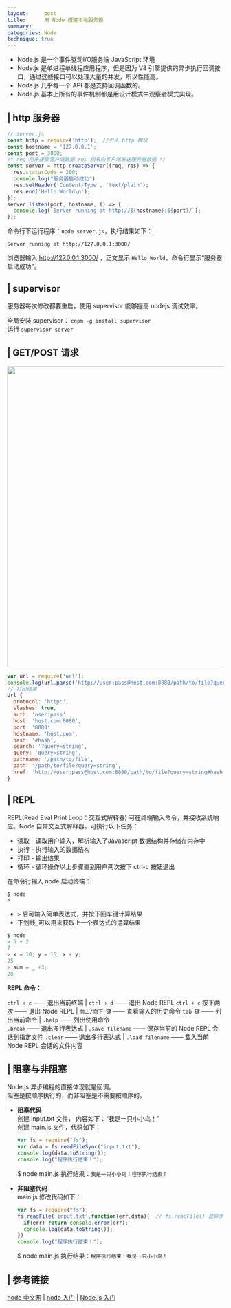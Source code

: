 ```yaml
---
layout:     post
title:      用 Node 搭建本地服务器
summary: 
categories: Node
technique: true
---
```


- Node.js 是一个事件驱动I/O服务端 JavaScript 环境
- Node.js 是单进程单线程应用程序，但是因为 V8 引擎提供的异步执行回调接口，通过这些接口可以处理大量的并发，所以性能高。
- Node.js 几乎每一个 API 都是支持回调函数的。
- Node.js 基本上所有的事件机制都是用设计模式中观察者模式实现。 

## | http 服务器 

```javascript
// server.js 
const http = require('http');  //引入 http 模块
const hostname = '127.0.0.1';
const port = 3000;
/* req 用来接受客户端数据 res 用来向客户端发送服务器数据 */ 
const server = http.createServer((req, res) => {
  res.statusCode = 200;
  console.log("服务器启动成功")
  res.setHeader('Content-Type', 'text/plain');
  res.end('Hello World\n');
});
server.listen(port, hostname, () => {
  console.log(`Server running at http://${hostname}:${port}/`);
});
```

命令行下运行程序：`node server.js`，执行结果如下：

```
Server running at http://127.0.0.1:3000/ 
```

浏览器输入 http://127.0.0.1:3000/ ，正文显示 `Hello World`，命令行显示“服务器启动成功”。


## | supervisor 

服务器每次修改都要重启，使用 supervisor 能够提高 nodejs 调试效率。

全局安装 supervisor： `cnpm -g install supervisor`  
运行 `supervisor server`


## | GET/POST 请求

<img src="https://raw.githubusercontent.com/Selenamona/Selenamona.github.io/master/assets/images/node-http.png" width="700"/>
 
```javascript
var url = require('url');
console.log(url.parse('http://user:pass@host.com:8080/path/to/file?query=string#hash'));
// 打印结果
Url {
  protocol: 'http:',
  slashes: true,
  auth: 'user:pass',
  host: 'host.com:8080',
  port: '8080',
  hostname: 'host.com',
  hash: '#hash',
  search: '?query=string',
  query: 'query=string',
  pathname: '/path/to/file',
  path: '/path/to/file?query=string',
  href: 'http://user:pass@host.com:8080/path/to/file?query=string#hash' 
}
```

## | REPL

REPL(Read Eval Print Loop：交互式解释器) 可在终端输入命令，并接收系统响应。Node 自带交互式解释器，可执行以下任务：  
- 读取 - 读取用户输入，解析输入了Javascript 数据结构并存储在内存中  
- 执行 - 执行输入的数据结构  
- 打印 - 输出结果  
- 循环 - 循环操作以上步骤直到用户两次按下 ctrl-c 按钮退出  

在命令行输入 node 启动终端：

```
$ node
>
```   

- `>` 后可输入简单表达式，并按下回车键计算结果
- 下划线`_`可以用来获取上一个表达式的运算结果

```javascript
$ node 
> 5 + 2
7
> x = 10; y = 15; x + y;
25
> sum = _ +3;
28
```

**REPL 命令：**  

`ctrl + c` —— 退出当前终端 | `ctrl + d` —— 退出 Node REPL
`ctrl + c` 按下两次 —— 退出 Node REPL | `向上/向下 键` —— 查看输入的历史命令
`tab 键` —— 列出当前命令 | `.help` —— 列出使用命令  
`.break` —— 退出多行表达式  | `.save filename` —— 保存当前的 Node REPL 会话到指定文件
`.clear` —— 退出多行表达式 | `.load filename` —— 载入当前 Node REPL 会话的文件内容  

## | 阻塞与非阻塞

Node.js 异步编程的直接体现就是回调。  
阻塞是按顺序执行的，而非阻塞是不需要按顺序的。

- **阻塞代码**   
  创建 input.txt 文件， 内容如下：“我是一只小小鸟！”  
  创建 main.js 文件，代码如下：

  ```javascript
  var fs = require("fs");
  var data = fs.readFileSync("input.txt");
  console.log(data.toString());
  console.log("程序执行结束！");
  ```
  $ node main.js 执行结果：`我是一只小小鸟！程序执行结束！`

- **非阻塞代码**    
  main.js 修改代码如下：  

  ```javascript
  var fs = require("fs"); 
  fs.readFile('input.txt',function(err,data){  // fs.readFile() 是异步函数用于读取文件
    if(err) return console.error(err);
    console.log(data.toString());
  })
  console.log("程序执行结束！");
  ```
  $ node main.js 执行结果：`程序执行结束！我是一只小小鸟！`


## | 参考链接   

[node 中文网](http://nodejs.cn/) | [node 入门](https://www.nodebeginner.org/index-zh-cn.html) | [Node.js 入门](https://cnodejs.org/getstart)    